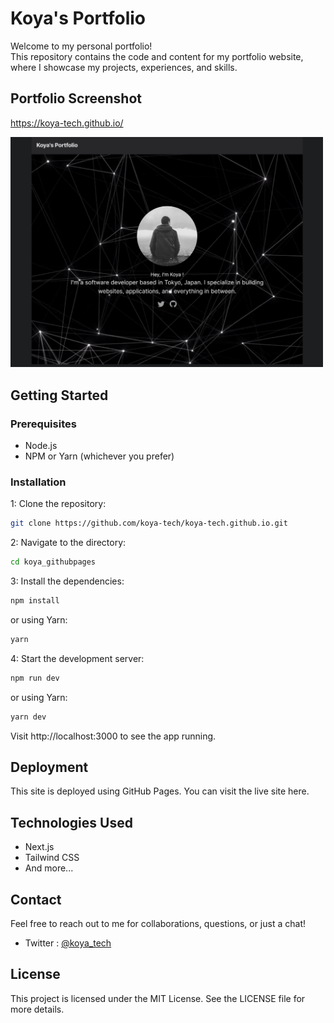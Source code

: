 # Koya's Portfolio
Welcome to my personal portfolio! <br />
This repository contains the code and content for my portfolio website, where I showcase my projects, experiences, and skills.

## Portfolio Screenshot

https://koya-tech.github.io/

<img src="./../public/portfolio-screenshot.png" width="500px">


## Getting Started
### Prerequisites
- Node.js
- NPM or Yarn (whichever you prefer)
### Installation
1: Clone the repository:
```bash
git clone https://github.com/koya-tech/koya-tech.github.io.git
```

2: Navigate to the directory:

```bash
cd koya_githubpages
```

3: Install the dependencies:

```bash
npm install
```

or using Yarn:

```bash
yarn
```

4: Start the development server:

```bash
npm run dev
```

or using Yarn:

```bash
yarn dev
```

Visit http://localhost:3000 to see the app running.

## Deployment
This site is deployed using GitHub Pages. You can visit the live site here.

## Technologies Used
- Next.js
- Tailwind CSS
- And more...
## Contact
Feel free to reach out to me for collaborations, questions, or just a chat!

- Twitter : [@koya_tech](https://twitter.com/koya_tech)
## License
This project is licensed under the MIT License. See the LICENSE file for more details.

